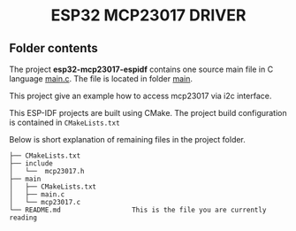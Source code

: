 <div align="center">

# ESP32 MCP23017 DRIVER

</div>

## Folder contents

The project **esp32-mcp23017-espidf** contains one source main file in C language [main.c](main/main.c). The file is located in folder [main](main).

This project give an example how to access mcp23017 via i2c interface.

This ESP-IDF projects are built using CMake. The project build configuration is contained in `CMakeLists.txt`

Below is short explanation of remaining files in the project folder.

```
├── CMakeLists.txt
├── include
│   └──  mcp23017.h
├── main
│   ├── CMakeLists.txt
│   ├── main.c
│   └── mcp23017.c
└── README.md                  This is the file you are currently reading
```
